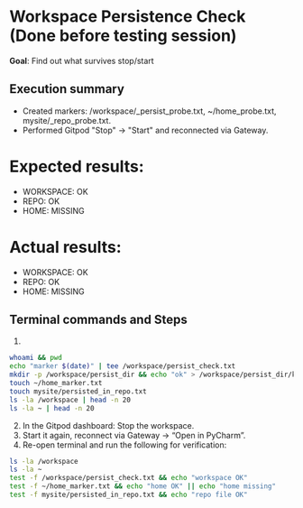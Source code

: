 # Workspace Persistence Check (Done before testing session)

**Goal**: Find out what survives stop/start

## Execution summary
- Created markers: /workspace/_persist_probe.txt, ~/home_probe.txt, mysite/_repo_probe.txt.
- Performed Gitpod "Stop" -> "Start" and reconnected via Gateway.

# Expected results: 
- WORKSPACE: OK
- REPO: OK
- HOME: MISSING

# Actual results:
- WORKSPACE: OK
- REPO: OK
- HOME: MISSING

## Terminal commands and Steps

1.
```bash
whoami && pwd
echo "marker $(date)" | tee /workspace/persist_check.txt
mkdir -p /workspace/persist_dir && echo "ok" > /workspace/persist_dir/keep.txt
touch ~/home_marker.txt
touch mysite/persisted_in_repo.txt
ls -la /workspace | head -n 20
ls -la ~ | head -n 20
```

2. In the Gitpod dashboard: Stop the workspace.
3. Start it again, reconnect via Gateway → “Open in PyCharm”.
3. Re-open terminal and run the following for verification:

```bash
ls -la /workspace
ls -la ~
test -f /workspace/persist_check.txt && echo "workspace OK"
test -f ~/home_marker.txt && echo "home OK" || echo "home missing"
test -f mysite/persisted_in_repo.txt && echo "repo file OK"
```
